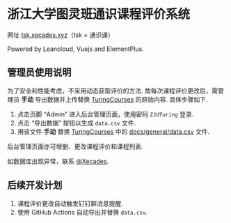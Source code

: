 # 浙江大学图灵班通识课程评价系统

网址 [tsk.xecades.xyz](https://tsk.xecades.xyz/)（tsk = 通识课）

Powered by Leancloud, Vuejs and ElementPlus.

## 管理员使用说明

为了安全和性能考虑，不采用动态获取评价的方法. 故每次课程评价更改后，需管理员 **手动** 导出数据并上传替换 [TuringCourses](https://github.com/ZJU-Turing/TuringCourses) 的原始内容. 具体步骤如下.

1. 点击页脚 “Admin” 进入后台管理页面，使用密码 `ZJUTuring` 登录.
2. 点击 “导出数据” 按钮以生成 `data.csv` 文件.
3. 用该文件 **手动** 替换 [TuringCourses](https://github.com/ZJU-Turing/TuringCourses) 中的 [docs/general/data.csv](https://github.com/ZJU-Turing/TuringCourses/blob/master/docs/general/data.csv) 文件.

后台管理页面亦可增删、更改课程评价和课程列表.

如数据库出现异常，联系 [@Xecades](https://github.com/Xecades).

## 后续开发计划

1. 课程评价更改自动触发钉钉群消息提醒.
2. 使用 GitHub Actions 自动导出并替换 `data.csv`.
